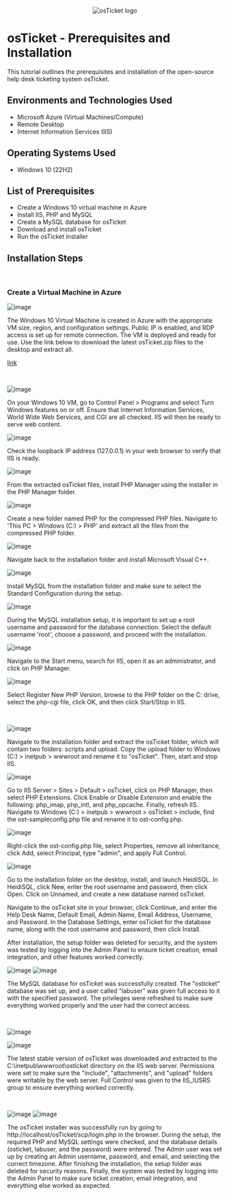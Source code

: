 <p align="center">
<img src="https://i.imgur.com/Clzj7Xs.png" alt="osTicket logo"/>
</p>

<h1>osTicket - Prerequisites and Installation</h1>
This tutorial outlines the prerequisites and installation of the open-source help desk ticketing system osTicket.<br />


<h2>Environments and Technologies Used</h2>

- Microsoft Azure (Virtual Machines/Compute)
- Remote Desktop
- Internet Information Services (IIS)
  
<h2>Operating Systems Used </h2>

- Windows 10</b> (22H2)

<h2>List of Prerequisites</h2>

- Create a Windows 10 virtual machine in Azure
- Install IIS, PHP and MySQL
- Create a MySQL database for osTicket
- Download and install osTicket
- Run the osTicket installer

<h2>Installation Steps</h2>
</p>
<p>

</p>
<br />
<h3>Create a Virtual Machine in Azure</h3>

![image](https://github.com/user-attachments/assets/5235455c-130b-43d3-9615-51a1cae68b2a)

</p>
<p>
  
The Windows 10 Virtual Machine is created in Azure with the appropriate VM size, region, and configuration settings. Public IP is enabled, and RDP access is set up for remote connection. The VM is deployed and ready for use. Use the link below to download the latest osTicket.zip files to the desktop and extract all.
</p>
<p>
  
[link](https://drive.google.com/drive/u/0/folders/1APMfNyfNzcxZC6EzdaNfdZsUwxWYChf6)
</p>
<br />

![image](https://github.com/user-attachments/assets/2d837218-60f7-4f58-9985-8ce9eb4eba10)

On your Windows 10 VM, go to Control Panel > Programs and select Turn Windows features on or off. Ensure that Internet Information Services, World Wide Web Services, and CGI are all checked. IIS will then be ready to serve web content.


![image](https://github.com/user-attachments/assets/90583efe-5dcf-4da9-80ce-396c488f29f4)

</p>
<p>
Check the loopback IP address (127.0.0.1) in your web browser to verify that IIS is ready.

![image](https://github.com/user-attachments/assets/ca704747-6847-4f3a-9b08-d1d0ba66dbf0)

</p>
<p>

From the extracted osTicket files, install PHP Manager using the installer in the PHP Manager folder.

</p>
<p>
  
![image](https://github.com/user-attachments/assets/c31473b0-cc6d-42aa-8ab0-988d1b42dba6) 

</p>
<p>
  
Create a new folder named PHP for the compressed PHP files. Navigate to 'This PC > Windows (C:) > PHP' and extract all the files from the compressed PHP folder.

</p>
<p>

![image](https://github.com/user-attachments/assets/133df083-fdde-4c4c-9daf-2680db99663a)

Navigate back to the installation folder and install Microsoft Visual C++.
  
![image](https://github.com/user-attachments/assets/5a225435-901c-4f26-a22f-c4b4836c13de)
  
Install MySQL from the installation folder and make sure to select the Standard Configuration during the setup.


![image](https://github.com/user-attachments/assets/290794a5-ce80-43a5-8bdb-19b04cdb7db7)

During the MySQL installation setup, it is important to set up a root username and password for the database connection. Select the default username 'root', choose a password, and proceed with the installation.

 </p>
<p> 

![image](https://github.com/user-attachments/assets/0c72235c-6009-41c3-8479-4dccf41cbfd8)

Navigate to the Start menu, search for IIS, open it as an administrator, and click on PHP Manager.

</p>
<p>

![image](https://github.com/user-attachments/assets/beefab68-5528-487f-bda8-10e72cfdc04d)

</p>
<p>
  
Select Register New PHP Version, browse to the PHP folder on the C: drive, select the php-cgi file, click OK, and then click Start/Stop in IIS.

</p>
<br />


![image](https://github.com/user-attachments/assets/896e6336-40f7-477d-a4bb-797264a881b6)

Navigate to the installation folder and extract the osTicket folder, which will contain two folders: scripts and upload. Copy the upload folder to Windows (C:) > inetpub > wwwroot and rename it to "osTicket". Then, start and stop IIS.



![image](https://github.com/user-attachments/assets/e197f3ef-466f-4c00-ad4a-4fc295d17e71)


Go to IIS Server > Sites > Default > osTicket, click on PHP Manager, then select PHP Extensions. Click Enable or Disable Extension and enable the following: php_imap, php_intl, and php_opcache. Finally, refresh IIS. Navigate to Windows (C:) > inetpub > wwwroot > osTicket > include, find the ost-sampleconfig.php file and rename it to ost-config.php.

![image](https://github.com/user-attachments/assets/65504b4f-3ded-4954-bc27-01ce1a2415fd)

 Right-click the ost-config.php file, select Properties, remove all inheritance, click Add, select Principal, type "admin", and apply Full Control.


![image](https://github.com/user-attachments/assets/cc248045-c37d-44a8-bb6b-39333da3080f)

Go to the installation folder on the desktop, install, and launch HeidiSQL. In HeidiSQL, click New, enter the root username and password, then click Open. Click on Unnamed, and create a new database named osTicket.



Navigate to the osTicket site in your browser, click Continue, and enter the Help Desk Name, Default Email, Admin Name, Email Address, Username, and Password. In the Database Settings, enter osTicket for the database name, along with the root username and password, then click Install. 






After installation, the setup folder was deleted for security, and the system was tested by logging into the Admin Panel to ensure ticket creation, email integration, and other features worked correctly.







![image](https://github.com/user-attachments/assets/cbb716c1-0d07-450f-ab93-de974437beba)
![image](https://github.com/user-attachments/assets/b1a74234-381a-493c-bdee-f3782a0c6ec6)


</p>
<p>










  
The MySQL database for osTicket was successfully created. The "osticket" database was set up, and a user called "labuser" was given full access to it with the specified password. The privileges were refreshed to make sure everything worked properly and the user had the correct access.

</p>
<br />

![image](https://github.com/user-attachments/assets/896e6336-40f7-477d-a4bb-797264a881b6)

![image](https://github.com/user-attachments/assets/65504b4f-3ded-4954-bc27-01ce1a2415fd)

</p>
<p>

The latest stable version of osTicket was downloaded and extracted to the C:\inetpub\wwwroot\osticket directory on the IIS web server. Permissions were set to make sure the "include", "attachments", and "upload" folders were writable by the web server. Full Control was given to the IIS_IUSRS group to ensure everything worked correctly.

</p>
<br />

![image](https://github.com/user-attachments/assets/8d5f5e23-e28f-48f3-920c-5fa0dd52641b)
![image](https://github.com/user-attachments/assets/c44619b9-dd44-45f2-9bf2-b5f8d0bbf188)



</p>
<p>
  
The osTicket installer was successfully run by going to http://localhost/osTicket/scp/login.php in the browser. During the setup, the required PHP and MySQL settings were checked, and the database details (osticket, labuser, and the password) were entered. The Admin user was set up by creating an Admin username, password, and email, and selecting the correct timezone. After finishing the installation, the setup folder was deleted for security reasons. Finally, the system was tested by logging into the Admin Panel to make sure ticket creation, email integration, and everything else worked as expected.
  
</p>
<br />



